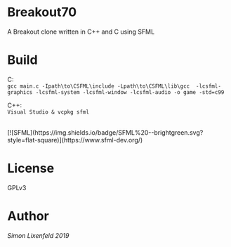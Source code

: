 # Breakout70
A Breakout clone written in C++ and C using SFML </br>

# Build 
C:<br>
`gcc main.c -Ipath\to\CSFML\include -Lpath\to\CSFML\lib\gcc  -lcsfml-graphics -lcsfml-system -lcsfml-window -lcsfml-audio -o game -std=c99`

C++:<br>
`Visual Studio & vcpkg sfml`

</br>
[![SFML](https://img.shields.io/badge/SFML%20--brightgreen.svg?style=flat-square)](https://www.sfml-dev.org/)

# License
GPLv3

# Author
*Simon Lixenfeld 2019*
